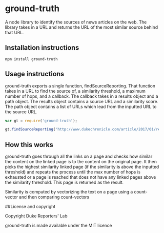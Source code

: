 # ground-truth

A node library to identify the sources of news articles on the web. The library takes in a URL and returns the URL of the most similar source behind that URL. 

## Installation instructions

```
npm install ground-truth

```

## Usage instructions

ground-truth exports a single function, findSourceReporting. That function takes in a URL to find the source of, a similarity threshold, a maximum number of hops, and a callback. The callback takes in a results object and a path object. The results object contains a source URL and a similarity score. The path object contains a list of URLs which lead from the inputted URL to the source URL.

```javascript
var gt = require('ground-truth');

gt.findSourceReporting('http://www.dukechronicle.com/article/2017/01/report-duke-head-coach-mike-krzyzewski-disciplines-team-following-loss-to-n-c-state', 0.5, 15, function(results, path) {console.log("RESULT: " + JSON.stringify(results) + " " + "PATH: " + JSON.stringify(path))});
```

## How this works
ground-truth goes through all the links on a page and checks how similar the content on the linked page is to the content on the original page. It then picks the highest similarity linked page (if the similarity is above the inputted threshold) and repeats the process until the max number of hops is exhausted or a page is reached that does not have any linked pages above the similarity threshold. This page is returned as the result.

Similarity is computed by vectorizing the text on a page using a count-vector and then comparing count-vectors

##License and copyright

Copyright Duke Reporters' Lab

ground-truth is made available under the MIT licence


